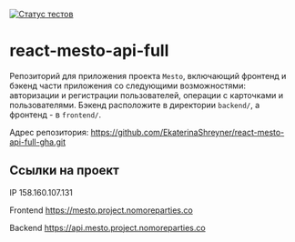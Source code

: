 [![Статус тестов](../../actions/workflows/tests.yml/badge.svg)](../../actions/workflows/tests.yml)

# react-mesto-api-full
Репозиторий для приложения проекта `Mesto`, включающий фронтенд и бэкенд части приложения со следующими возможностями: авторизации и регистрации пользователей, операции с карточками и пользователями. Бэкенд расположите в директории `backend/`, а фронтенд - в `frontend/`. 


Адрес репозитория: https://github.com/EkaterinaShreyner/react-mesto-api-full-gha.git

## Ссылки на проект

IP 158.160.107.131

Frontend https://mesto.project.nomoreparties.co

Backend https://api.mesto.project.nomoreparties.co
